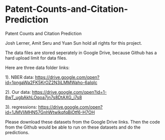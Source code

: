 # Patent-Counts-and-Citation-Prediction
Patent Counts and Citation Prediction 

Josh Lerner, Amit Seru and Yuan Sun hold all rights for this project.


The data files are stored seperately in Google Drive, because Github has a hard upload limit for data files.

Here are three data folder links:

1). NBER data:  https://drive.google.com/open?id=1pngaWa2FK5KrOZ2N3iLMMWaho-6aIqIc

2). Our data:  https://drive.google.com/open?id=1-8wT_ugbAkhLOqoa7jn7s8DtAXG_i7s8

3). regressions: https://drive.google.com/open?id=1JMVliMHN57GnhWtwlkqfqBiOtf6-H7OH

Please download these datasets from the Google Drive links. Then the code from the Github would be able to run on these datasets and do the predictions. 
